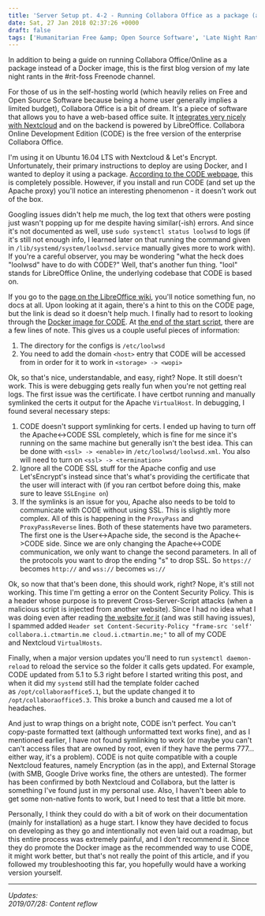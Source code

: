 ```yaml
---
title: 'Server Setup pt. 4-2 - Running Collabora Office as a package (also a "Late Night Rant")'
date: Sat, 27 Jan 2018 02:37:26 +0000
draft: false
tags: ['Humanitarian Free &amp; Open Source Software', 'Late Night Rants', 'Servers']
---
```


In addition to being a guide on running Collabora Office/Online as a package instead of a Docker image, this is the first blog version of my late night rants in the #rit-foss Freenode channel.

<!--more-->

For those of us in the self-hosting world (which heavily relies on Free and Open Source Software because being a home user generally implies a limited budget), Collabora Office is a bit of dream.
It's a piece of software that allows you to have a web-based office suite.
It [integrates very nicely with Nextcloud](https://nextcloud.com/collaboraonline/) and on the backend is powered by LibreOffice.
Collabora Online Development Edition (CODE) is the free version of the enterprise Collabora Office.

I'm using it on Ubuntu 16.04 LTS with Nextcloud & Let's Encrypt.
Unfortunately, their primary instructions to deploy are using Docker, and I wanted to deploy it using a package.
[According to the CODE webpage](https://www.collaboraoffice.com/code/), this is completely possible.
However, if you install and run CODE (and set up the Apache proxy) you'll notice an interesting phenomenon - it doesn't work out of the box.

Googling issues didn't help me much, the log text that others were posting just wasn't popping up for me despite having similar(-ish) errors.
And since it's not documented as well, use `sudo systemctl status loolwsd` to logs (if it's still not enough info, I learned later on that running the command given in `/lib/systemd/system/loolwsd.service` manually gives more to work with).
If you're a careful observer, you may be wondering "what the heck does "loolwsd" have to do with CODE?"
Well, that's another fun thing.
"lool" stands for LibreOffice Online, the underlying codebase that CODE is based on.

If you go to the [page on the LibreOffice wiki](https://wiki.documentfoundation.org/Development/LibreOffice_Online), you'll notice something fun, no docs at all.
Upon looking at it again, there's a hint to this on the CODE page, but the link is dead so it doesn't help much.
I finally had to resort to looking through the [Docker image for CODE](https://github.com/CollaboraOnline/Docker-CODE).
At [the end of the start script](https://github.com/CollaboraOnline/Docker-CODE/blob/master/scripts/start-libreoffice.sh#L23-L32), there are a few lines of note.
This gives us a couple useful pieces of information:

1.  The directory for the configs is `/etc/loolwsd`
2.  You need to add the domain `<host>` entry that CODE will be accessed from in order for it to work in `<storage> -> <wopi>`

Ok, so that's nice, understandable, and easy, right?
Nope.
It still doesn't work.
This is were debugging gets really fun when you're not getting real logs.
The first issue was the certificate.
I have certbot running and manually symlinked the certs it output for the Apache `VirtualHost`.
In debugging, I found several necessary steps:

1.  CODE doesn't support symlinking for certs.
I ended up having to turn off the Apache<->CODE SSL completely, which is fine for me since it's running on the same machine but generally isn't the best idea.
This can be done with `<ssl> -> <enable>` in `/etc/loolwsd/loolwsd.xml`.
You also will need to turn on `<ssl> -> <termination>`
2.  Ignore all the CODE SSL stuff for the Apache config and use Let'sEncrypt's instead since that's what's providing the certificate that the user will interact with (if you ran certbot before doing this, make sure to leave `SSLEngine on`)
3.  If the symlinks is an issue for you, Apache also needs to be told to communicate with CODE without using SSL.
This is slightly more complex.
All of this is happening in the `ProxyPass` and `ProxyPassReverse` lines.
Both of these statements have two parameters.
The first one is the User<->Apache side, the second is the Apache<->CODE side.
Since we are only changing the Apache<->CODE communication, we only want to change the second parameters.
In all of the protocols you want to drop the ending "s" to drop SSL.
So `https://` becomes `http://` and `wss://` becomes `ws://`

Ok, so now that that's been done, this should work, right?
Nope, it's still not working.
This time I'm getting a error on the Content Security Policy.
This is a header whose purpose is to prevent Cross-Server-Script attacks (when a malicious script is injected from another website).
Since I had no idea what I was doing even after reading [the website for it](https://content-security-policy.com/) (and was still having issues), I spammed added `Header set Content-Security-Policy "frame-src 'self' collabora.i.ctmartin.me cloud.i.ctmartin.me;"` to all of my CODE and Nextcloud `VirtualHosts`.

Finally, when a major version updates you'll need to run `systemctl daemon-reload` to reload the service so the folder it calls gets updated.
For example, CODE updated from 5.1 to 5.3 right before I started writing this post, and when it did my `systemd` still had the template folder cached as `/opt/collaboraoffice5.1`, but the update changed it to `/opt/collaboraoffice5.3`.
This broke a bunch and caused me a lot of headaches.

And just to wrap things on a bright note, CODE isn't perfect.
You can't copy-paste formatted text (although unformatted text works fine), and as I mentioned earlier, I have not found symlinking to work (or maybe you can't can't access files that are owned by root, even if they have the perms 777... either way, it's a problem).
CODE is not quite compatible with a couple Nextcloud features, namely Encryption (as in the app), and External Storage (with SMB, Google Drive works fine, the others are untested).
The former has been confirmed by both Nextcloud and Collabora, but the latter is something I've found just in my personal use.
Also, I haven't been able to get some non-native fonts to work, but I need to test that a little bit more.

Personally, I think they could do with a bit of work on their documentation (mainly for installation) as a huge start.
I know they have decided to focus on developing as they go and intentionally not even laid out a roadmap, but this entire process was extremely painful, and I don't recommend it.
Since they do promote the Docker image as the recommended way to use CODE, it might work better, but that's not really the point of this article, and if you followed my troubleshooting this far, you hopefully would have a working version yourself.

---

_Updates:_  
_2019/07/28: Content reflow_